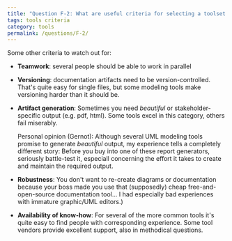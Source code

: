 ```yaml
---
title: "Question F-2: What are useful criteria for selecting a toolset for arc42?"
tags: tools criteria
category: tools
permalink: /questions/F-2/
---
```




Some other criteria to watch out for:

* **Teamwork**: several people should be able to work in parallel
* **Versioning**: documentation artifacts need to be version-controlled. That's quite easy
for single files, but some modeling tools make versioning harder than it should be.
* **Artifact generation**: Sometimes you need _beautiful_ or stakeholder-specific output (e.g. pdf, html). Some tools excel in this category, others fail miserably.

  Personal opinion (Gernot): Although several UML modeling tools promise to generate _beautiful_ output, my experience tells a completely different story: Before you buy into one of these report generators, seriously battle-test it, especiall concerning the effort it takes to create and maintain the required output.

* **Robustness**: You don't want to re-create diagrams or documentation because your boss made
you use that (supposedly) cheap free-and-open-source documentation tool... I had especially
bad experiences with immature graphic/UML editors.)
* **Availability of know-how**: For several of the more common tools it's quite easy to find people with corresponding experience. Some tool vendors provide excellent support, also in methodical questions.
